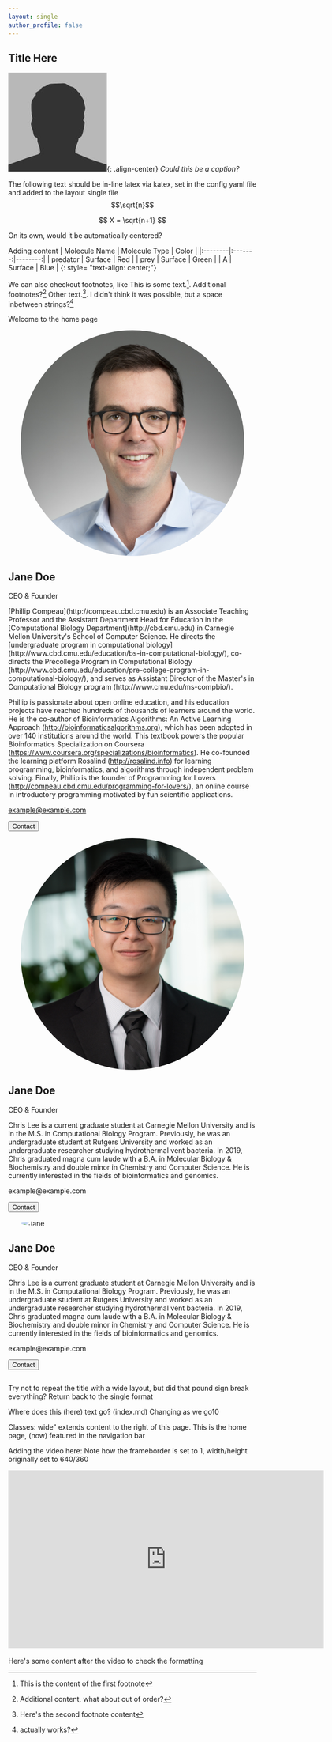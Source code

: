 ```yaml
---
layout: single
author_profile: false
---
```


## Title Here

![image-center](assets/images/bio-photo.jpg){: .align-center}
*Could this be a caption?*

The following text should be in-line latex via katex, set in the config yaml file and added to the layout single file $$\sqrt{n}$$

$$ X = \sqrt{n+1} $$

On its own, would it be automatically centered? 

Adding content
| Molecule Name | Molecule Type | Color | 
|:--------|:-------:|--------:|
| predator  | Surface | Red | 
| prey  | Surface  | Green | 
| A  | Surface  | Blue | 
{: style= "text-align: center;"}


We can also checkout footnotes, like This is some text.[^1]. 
Additional footnotes?[^add]
Other text.[^footnote].
I didn't think it was possible, but a space inbetween strings?[^spacedfootnote]

Welcome to the home page

<div class="row">
  
  <div class="column">
    <div class="card">
      <img src="assets/images/Phillip_Compeau.JPG" alt="Jane" style="display:block; margin:auto; width:90%; border-radius:50%">
      <div class="container">
        <h2>Jane Doe</h2>
        <p class="title">CEO &amp; Founder</p>
        <p markdown="1"> [Phillip Compeau](http://compeau.cbd.cmu.edu) is an Associate Teaching Professor and the Assistant Department Head for Education in the [Computational Biology Department](http://cbd.cmu.edu) in Carnegie Mellon University's School of Computer Science. He directs the [undergraduate program in computational biology](http://www.cbd.cmu.edu/education/bs-in-computational-biology/), co-directs the Precollege Program in Computational Biology (http://www.cbd.cmu.edu/education/pre-college-program-in-computational-biology/), and serves as Assistant Director of the Master's in Computational Biology program (http://www.cmu.edu/ms-compbio/).

Phillip is passionate about open online education, and his education projects have reached hundreds of thousands of learners around the world. He is the co-author of Bioinformatics Algorithms: An Active Learning Approach (http://bioinformaticsalgorithms.org), which has been adopted in over 140 institutions around the world. This textbook powers the popular Bioinformatics Specialization on Coursera (https://www.coursera.org/specializations/bioinformatics). He co-founded the learning platform Rosalind (http://rosalind.info) for learning programming, bioinformatics, and algorithms through independent problem solving.  Finally, Phillip is the founder of Programming for Lovers (http://compeau.cbd.cmu.edu/programming-for-lovers/), an online course in introductory programming motivated by fun scientific applications.</p>
        <p>example@example.com</p>
        <p><button class="button">Contact</button></p>
      </div>
    </div>
  </div>
  
  <div class="column">
    <div class="card">
      <img src="assets/images/190820_Comp Bio_LEE_CHRIS_107.jpg" alt="Jane" style="display:block; margin:auto; width:90%; border-radius:50%">
      <div class="container">
        <h2>Jane Doe</h2>
        <p class="title">CEO &amp; Founder</p>
        <p>Chris Lee is a current graduate student at Carnegie Mellon University and is in the M.S. in Computational Biology Program. Previously, he was an undergraduate student at Rutgers University and worked as an undergraduate researcher studying hydrothermal vent bacteria. In 2019, Chris graduated magna cum laude with a B.A. in Molecular Biology & Biochemistry and double minor in Chemistry and Computer Science. He is currently interested in the fields of bioinformatics and genomics.</p>
        <p>example@example.com</p>
        <p><button class="button">Contact</button></p>
      </div>
    </div>
  </div>
  
</div>

<div class="row">
  
  <div class="column">
    <div class="card">
      <img src="assets/images/blurred_sides_square.png" alt="Jane" style="display:block; margin:auto; width:90%; border-radius:50%">
      <div class="container">
        <h2>Jane Doe</h2>
        <p class="title">CEO &amp; Founder</p>
        <p>Chris Lee is a current graduate student at Carnegie Mellon University and is in the M.S. in Computational Biology Program. Previously, he was an undergraduate student at Rutgers University and worked as an undergraduate researcher studying hydrothermal vent bacteria. In 2019, Chris graduated magna cum laude with a B.A. in Molecular Biology & Biochemistry and double minor in Chemistry and Computer Science. He is currently interested in the fields of bioinformatics and genomics.</p>
        <p>example@example.com</p>
        <p><button class="button">Contact</button></p>
      </div>
    </div>
  </div>
  
</div>

Try not to repeat the title with a wide layout, but did that pound sign break everything? Return back to the single format

Where does this (here) text go? (index.md) Changing as we go10

Classes: wide" extends content to the right of this page. This is the home page, (now) featured in the navigation bar

Adding the video here: 
Note how the frameborder is set to 1, width/height originally set to 640/360

<iframe width="640" height="360" src="https://www.youtube-nocookie.com/embed/l2Of1-d5E5o?start=210" frameborder="0" allowfullscreen></iframe>

Here's some content after the video to check the formatting

[^1]: This is the content of the first footnote
[^footnote]: Here's the second footnote content
[^add]: Additional content, what about out of order? 
[^spacedfootnote]: actually works? 
